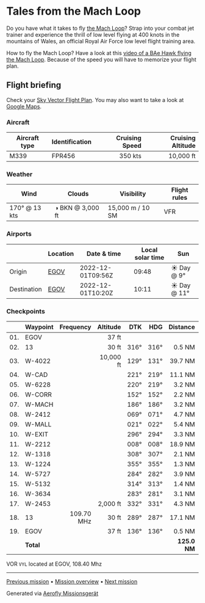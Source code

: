 # Tales from the Mach Loop

Do you have what it takes to fly [the Mach Loop](https://machloop.co.uk/)? Strap into your combat jet trainer and experience the thrill of low level flying at 400 knots in the mountains of Wales, an official Royal Air Force low level flight training area.

How to fly the Mach Loop? Have a look at this [video of a BAe Hawk flying the Mach Loop](https://www.youtube.com/watch?v=uTxxXv9XhbM). Because of the speed you will have to memorize your flight plan.

## Flight briefing

Check your [Sky Vector Flight Plan](https://skyvector.com/?ll=53.24984430214315,-4.531256943608469&chart=301&zoom=3&fpl=N0350A000%20EGOV%205252N00339W%205244N00350W%205241N00353W%205239N00351W%205236N00351W%205238N00344W%205243N00341W%205244N00346W%205303N00345W%205304N00347W%205306N00348W%205306N00354W%205307N00356W%205308N00401W%205311N00405W%20EGOV). You may also want to take a look at [Google Maps](https://www.google.com/maps/@?api=1&map_action=map&center=52.926082874310104,-4.0956086684756485&zoom=10&basemap=terrain).

### Aircraft

| Aircraft type | Identification | Cruising Speed | Cruising Altitude |
| ------------- | -------------- | -------------: | ----------------: |
| M339          | FPR456         |        350 kts |         10,000 ft |

### Weather

| Wind          | Clouds           | Visibility       | Flight rules |
| ------------- | ---------------- | ---------------- | ------------ |
| 170° @ 13 kts | ◑ BKN @ 3,000 ft | 15,000 m / 10 SM | VFR          |

### Airports

|             | Location                                   | Date & time       | Local solar time | Sun         |
| ----------- | ------------------------------------------ | ----------------- | ---------------- | ----------- |
| Origin      | [EGOV](https://www.pilotnav.com/airport/EGOV) | 2022-12-01T09:56Z | 09:48            | ☀ Day @ 9°  |
| Destination | [EGOV](https://www.pilotnav.com/airport/EGOV) | 2022-12-01T10:20Z | 10:11            | ☀ Day @ 11° |

### Checkpoints

|     | Waypoint  |  Frequency |  Altitude |  DTK |  HDG |     Distance |       ETE |
| :-: | --------- | ---------: | --------: | ---: | ---: | -----------: | --------: |
| 01. | EGOV      |            |     37 ft |      |      |              |           |
| 02. | 13        |            |     30 ft | 316° | 316° |       0.5 NM |     01:03 |
| 03. | W-4022    |            | 10,000 ft | 129° | 131° |      39.7 NM |     07:00 |
| 04. | W-CAD     |            |           | 221° | 219° |      11.1 NM |     01:57 |
| 05. | W-6228    |            |           | 220° | 219° |       3.2 NM |     00:34 |
| 06. | W-CORR    |            |           | 152° | 152° |       2.2 NM |     00:24 |
| 07. | W-MACH    |            |           | 186° | 186° |       3.2 NM |     00:35 |
| 08. | W-2412    |            |           | 069° | 071° |       4.7 NM |     00:48 |
| 09. | W-MALL    |            |           | 021° | 022° |       5.4 NM |     00:54 |
| 10. | W-EXIT    |            |           | 296° | 294° |       3.3 NM |     00:34 |
| 11. | W-2212    |            |           | 008° | 008° |      18.9 NM |     03:08 |
| 12. | W-1318    |            |           | 308° | 307° |       2.1 NM |     00:22 |
| 13. | W-1224    |            |           | 355° | 355° |       1.3 NM |     00:14 |
| 14. | W-5727    |            |           | 284° | 282° |       3.9 NM |     00:40 |
| 15. | W-5132    |            |           | 314° | 313° |       1.4 NM |     00:15 |
| 16. | W-3634    |            |           | 283° | 281° |       3.1 NM |     00:32 |
| 17. | W-2453    |            |  2,000 ft | 332° | 331° |       4.3 NM |     00:43 |
| 18. | 13        | 109.70 MHz |     30 ft | 289° | 287° |      17.1 NM |     02:54 |
| 19. | EGOV      |            |     37 ft | 136° | 136° |       0.5 NM |     01:03 |
|     | **Total** |            |           |      |      | **125.0 NM** | **23:32** |

VOR `VYL` located at EGOV, 108.40 Mhz

---

[Previous mission](./Low_Level_Highlander.md) • [Mission overview](./README.md) • [Next mission](./Mach_Loop_from_the_Sea.md)

Generated via [Aerofly Missionsgerät](https://github.com/fboes/aerofly-missions)
